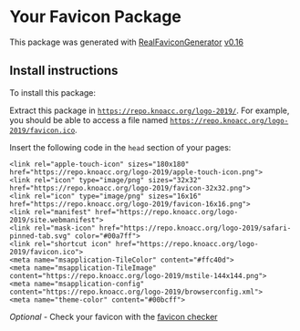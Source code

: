# Your Favicon Package

This package was generated with [RealFaviconGenerator](https://realfavicongenerator.net/) [v0.16](https://realfavicongenerator.net/change_log#v0.16)

## Install instructions

To install this package:

Extract this package in <code>https://repo.knoacc.org/logo-2019/</code>. For example, you should be able to access a file named <code>https://repo.knoacc.org/logo-2019/favicon.ico</code>.

Insert the following code in the `head` section of your pages:

    <link rel="apple-touch-icon" sizes="180x180" href="https://repo.knoacc.org/logo-2019/apple-touch-icon.png">
    <link rel="icon" type="image/png" sizes="32x32" href="https://repo.knoacc.org/logo-2019/favicon-32x32.png">
    <link rel="icon" type="image/png" sizes="16x16" href="https://repo.knoacc.org/logo-2019/favicon-16x16.png">
    <link rel="manifest" href="https://repo.knoacc.org/logo-2019/site.webmanifest">
    <link rel="mask-icon" href="https://repo.knoacc.org/logo-2019/safari-pinned-tab.svg" color="#00a7ff">
    <link rel="shortcut icon" href="https://repo.knoacc.org/logo-2019/favicon.ico">
    <meta name="msapplication-TileColor" content="#ffc40d">
    <meta name="msapplication-TileImage" content="https://repo.knoacc.org/logo-2019/mstile-144x144.png">
    <meta name="msapplication-config" content="https://repo.knoacc.org/logo-2019/browserconfig.xml">
    <meta name="theme-color" content="#00bcff">

*Optional* - Check your favicon with the [favicon checker](https://realfavicongenerator.net/favicon_checker)